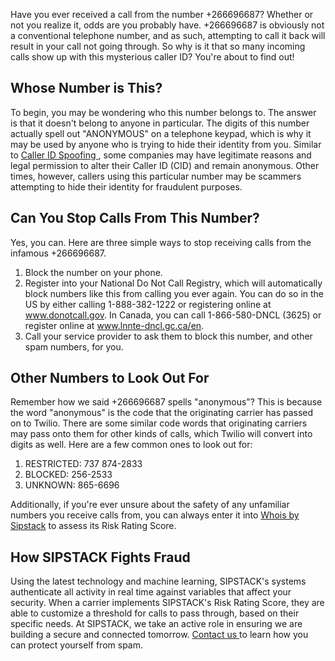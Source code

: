 
Have you ever received a call from the number +266696687? Whether or not you realize it, odds are you probably have. +266696687 is obviously not a conventional telephone number, and as such, attempting to call it back will result in your call not going through. So why is it that so many incoming calls show up with this mysterious caller ID? You're about to find out!

## Whose Number is This?

To begin, you may be wondering who this number belongs to. The answer is that it doesn't belong to anyone in particular. The digits of this number actually spell out "ANONYMOUS" on a telephone keypad, which is why it may be used by anyone who is trying to hide their identity from you. Similar to [Caller ID Spoofing ](https://www.sipstack.com/resources/knowledge-base/general/what-is-call-spoofing), some companies may have legitimate reasons and legal permission to alter their Caller ID (CID) and remain anonymous. Other times, however, callers using this particular number may be scammers attempting to hide their identity for fraudulent purposes. 

## Can You Stop Calls From This Number?

Yes, you can. Here are three simple ways to stop receiving calls from the infamous +266696687.

1. Block the number on your phone.
2. Register into your National Do Not Call Registry, which will automatically block numbers like this from calling you ever again. You can do so in the US by either calling 1-888-382-1222 or registering online at www.donotcall.gov. In Canada, you can call 1-866-580-DNCL (3625) or register online at www.lnnte-dncl.gc.ca/en.
3. Call your service provider to ask them to block this number, and other spam numbers, for you.

## Other Numbers to Look Out For

Remember how we said +266696687 spells "anonymous"? This is because the word "anonymous" is the code that the originating carrier has passed on to Twilio. There are some similar code words that originating carriers may pass onto them for other kinds of calls, which Twilio will convert into digits as well. Here are a few common ones to look out for:

1. RESTRICTED: 737 874-2833
2. BLOCKED: 256-2533
3. UNKNOWN: 865-6696

Additionally, if you're ever unsure about the safety of any unfamiliar numbers you receive calls from, you can always enter it into [Whois by Sipstack](https://whois.sipstack.com/) to assess its Risk Rating Score.


## How SIPSTACK Fights Fraud
Using the latest technology and machine learning, SIPSTACK's systems authenticate all activity in real time against variables that affect your security. When a carrier implements SIPSTACK's Risk Rating Score, they are able to customize a threshold for calls to pass through, based on their specific needs. At SIPSTACK, we take an active role in ensuring we are building a secure and connected tomorrow. [Contact us ](https://www.sipstack.com/contact/ustoday) to learn how you can protect yourself from spam.
